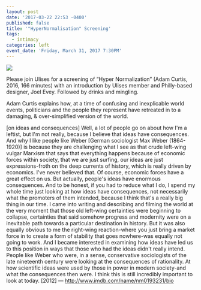 ```yaml
---
layout: post
date: '2017-03-22 22:53 -0400'
published: false
title: '"HyperNormalisation" Screening'
tags:
  - intimacy
categories: left
event_date: 'Friday, March 31, 2017 7:30PM'
---
```

![]({{site.baseurl}}/assets/img/TITLE%20CARD%20BW.png)

Please join Ulises for a screening of “Hyper Normalization” (Adam Curtis, 2016, 166 minutes) with an introduction by Ulises member and Philly-based designer, Joel Evey. Followed by drinks and mingling.

Adam Curtis explains how, at a time of confusing and inexplicable world events, politicians and the people they represent have retreated in to a damaging, & over-simplified version of the world. 

[on ideas and consequences] Well, a lot of people go on about how I'm a leftist, but I'm not really, because I believe that ideas have consequences. And why I like people like Weber [German sociologist Max Weber (1864-1920)] is because they are challenging what I see as that crude left-wing vulgar Marxism that says that everything happens because of economic forces within society, that we are just surfing, our ideas are just expressions-froth on the deep currents of history, which is really driven by economics. I've never believed that. Of course, economic forces have a great effect on us. But actually, people's ideas have enormous consequences. And to be honest, if you had to reduce what I do, I spend my whole time just looking at how ideas have consequences, not necessarily what the promoters of them intended, because I think that's a really big thing in our time. I came into writing and describing and filming the world at the very moment that those old left-wing certainties were beginning to collapse, certainties that said somehow progress and modernity were on a inevitable path towards a particular destination in history. But it was also equally obvious to me the right-wing reaction-where you just bring a market force in to create a form of stability that goes nowhere-was equally not going to work. And I became interested in examining how ideas have led us to this position in ways that those who had the ideas didn't really intend. People like Weber who were, in a sense, conservative sociologists of the late nineteenth century were looking at the consequences of rationality. At how scientific ideas were used by those in power in modern society-and what the consequences then were. I think this is still incredibly important to look at today. [2012] 
— http://www.imdb.com/name/nm0193231/bio
